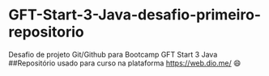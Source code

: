 # GFT-Start-3-Java-desafio-primeiro-repositorio
Desafio de projeto Git/Github para Bootcamp GFT Start 3 Java
##Repositório usado para curso na plataforma https://web.dio.me/ 😄
